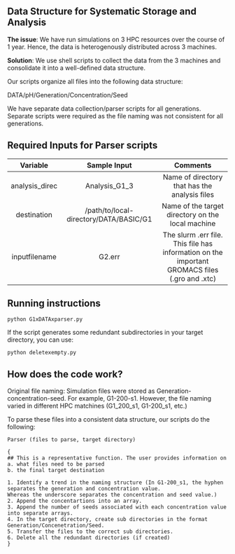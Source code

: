 ## Data Structure for Systematic Storage and Analysis

**The issue**: We have run simulations on 3 HPC resources over the course of 1 year. Hence, the data is heterogenously distributed across 3 machines.

**Solution**: We use shell scripts to collect the data from the 3 machines and consolidate it into a well-defined data structure. 

Our scripts organize all files into the following data structure: 

DATA/pH/Generation/Concentration/Seed

We have separate data collection/parser scripts for all generations. Separate scripts were required as the file naming was not consistent for all generations. 

## Required Inputs for Parser scripts

Variable  | Sample Input | Comments
| :---: |:---: | :---:
analysis_direc | Analysis_G1_3 | Name of directory that has the analysis files
destination | /path/to/local-directory/DATA/BASIC/G1 | Name of the target directory on the local machine 
inputfilename | G2.err | The slurm .err file. This file has information on the important GROMACS files (.gro and .xtc)

## Running instructions

```
python G1xDATAxparser.py
```

If the script generates some redundant subdirectories in your target directory, you can use: 

```
python deletexempty.py
```

## How does the code work?

Original file naming: Simulation files were stored as Generation-concentration-seed. For example, G1-200-s1. However, the file naming varied in different HPC matchines (G1_200_s1, G1-200_s1, etc.)

To parse these files into a consistent data structure, our scripts do the following: 

```
Parser (files to parse, target directory)

{
## This is a representative function. The user provides information on 
a. what files need to be parsed
b. the final target destination

1. Identify a trend in the naming structure (In G1-200_s1, the hyphen separates the generation and concentration value.
Whereas the underscore separates the concentration and seed value.) 
2. Append the concentartions into an array. 
3. Append the number of seeds associated with each concentration value into separate arrays. 
4. In the target directory, create sub directories in the format Generation/Concenetration/Seed. 
5. Transfer the files to the correct sub directories. 
6. Delete all the redundant directories (if created)
}
```

